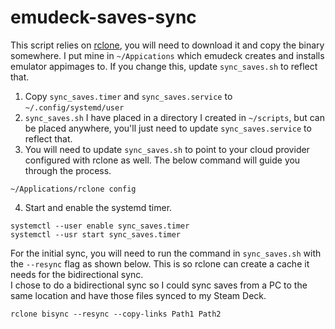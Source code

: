 # emudeck-saves-sync

This script relies on [rclone](https://rclone.org), you will need to download it and copy the binary somewhere. I put mine in `~/Appications` which emudeck creates and installs emulator appimages to. If you change this, update `sync_saves.sh` to reflect that.

1. Copy `sync_saves.timer` and `sync_saves.service` to `~/.config/systemd/user`  
2. `sync_saves.sh` I have placed in a directory I created in `~/scripts`, but can be placed anywhere, you'll just need to update `sync_saves.service` to reflect that.  
3. You will need to update `sync_saves.sh` to point to your cloud provider configured with rclone as well.  The below command will guide you through the process.
```
~/Applications/rclone config
```
4. Start and enable the systemd timer.
```
systemctl --user enable sync_saves.timer
systemctl --usr start sync_saves.timer
```

For the initial sync, you will need to run the command in `sync_saves.sh` with the `--resync` flag as shown below. This is so rclone can create a cache it needs for the bidirectional sync.  
I chose to do a bidirectional sync so I could sync saves from a PC to the same location and have those files synced to my Steam Deck.
```
rclone bisync --resync --copy-links Path1 Path2
```
